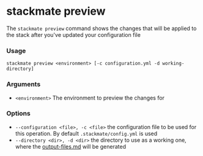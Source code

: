 # stackmate preview

The `stackmate preview` command shows the changes that will be applied to the stack after you've updated your configuration file

### Usage

```
stackmate preview <environment> [-c configuration.yml -d working-directory]
```

### Arguments

* `<environment>` The environment to preview the changes for

### Options

* `--configuration <file>, -c <file>` the configuration file to be used for this operation. By default `.stackmate/config.yml` is used
* `--directory <dir>, -d <dir>` the directory to use as a working one, where the [output-files.md](../appendix/output-files.md "mention") will be generated&#x20;
